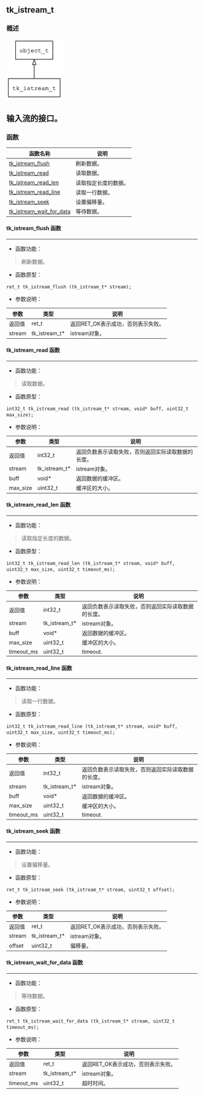 ## tk\_istream\_t
### 概述
![image](images/tk_istream_t_0.png)

输入流的接口。
----------------------------------
### 函数
<p id="tk_istream_t_methods">

| 函数名称 | 说明 | 
| -------- | ------------ | 
| <a href="#tk_istream_t_tk_istream_flush">tk\_istream\_flush</a> | 刷新数据。 |
| <a href="#tk_istream_t_tk_istream_read">tk\_istream\_read</a> | 读取数据。 |
| <a href="#tk_istream_t_tk_istream_read_len">tk\_istream\_read\_len</a> | 读取指定长度的数据。 |
| <a href="#tk_istream_t_tk_istream_read_line">tk\_istream\_read\_line</a> | 读取一行数据。 |
| <a href="#tk_istream_t_tk_istream_seek">tk\_istream\_seek</a> | 设置偏移量。 |
| <a href="#tk_istream_t_tk_istream_wait_for_data">tk\_istream\_wait\_for\_data</a> | 等待数据。 |
#### tk\_istream\_flush 函数
-----------------------

* 函数功能：

> <p id="tk_istream_t_tk_istream_flush">刷新数据。

* 函数原型：

```
ret_t tk_istream_flush (tk_istream_t* stream);
```

* 参数说明：

| 参数 | 类型 | 说明 |
| -------- | ----- | --------- |
| 返回值 | ret\_t | 返回RET\_OK表示成功，否则表示失败。 |
| stream | tk\_istream\_t* | istream对象。 |
#### tk\_istream\_read 函数
-----------------------

* 函数功能：

> <p id="tk_istream_t_tk_istream_read">读取数据。

* 函数原型：

```
int32_t tk_istream_read (tk_istream_t* stream, void* buff, uint32_t max_size);
```

* 参数说明：

| 参数 | 类型 | 说明 |
| -------- | ----- | --------- |
| 返回值 | int32\_t | 返回负数表示读取失败，否则返回实际读取数据的长度。 |
| stream | tk\_istream\_t* | istream对象。 |
| buff | void* | 返回数据的缓冲区。 |
| max\_size | uint32\_t | 缓冲区的大小。 |
#### tk\_istream\_read\_len 函数
-----------------------

* 函数功能：

> <p id="tk_istream_t_tk_istream_read_len">读取指定长度的数据。

* 函数原型：

```
int32_t tk_istream_read_len (tk_istream_t* stream, void* buff, uint32_t max_size, uint32_t timeout_ms);
```

* 参数说明：

| 参数 | 类型 | 说明 |
| -------- | ----- | --------- |
| 返回值 | int32\_t | 返回负数表示读取失败，否则返回实际读取数据的长度。 |
| stream | tk\_istream\_t* | istream对象。 |
| buff | void* | 返回数据的缓冲区。 |
| max\_size | uint32\_t | 缓冲区的大小。 |
| timeout\_ms | uint32\_t | timeout. |
#### tk\_istream\_read\_line 函数
-----------------------

* 函数功能：

> <p id="tk_istream_t_tk_istream_read_line">读取一行数据。

* 函数原型：

```
int32_t tk_istream_read_line (tk_istream_t* stream, void* buff, uint32_t max_size, uint32_t timeout_ms);
```

* 参数说明：

| 参数 | 类型 | 说明 |
| -------- | ----- | --------- |
| 返回值 | int32\_t | 返回负数表示读取失败，否则返回实际读取数据的长度。 |
| stream | tk\_istream\_t* | istream对象。 |
| buff | void* | 返回数据的缓冲区。 |
| max\_size | uint32\_t | 缓冲区的大小。 |
| timeout\_ms | uint32\_t | timeout. |
#### tk\_istream\_seek 函数
-----------------------

* 函数功能：

> <p id="tk_istream_t_tk_istream_seek">设置偏移量。

* 函数原型：

```
ret_t tk_istream_seek (tk_istream_t* stream, uint32_t offset);
```

* 参数说明：

| 参数 | 类型 | 说明 |
| -------- | ----- | --------- |
| 返回值 | ret\_t | 返回RET\_OK表示成功，否则表示失败。 |
| stream | tk\_istream\_t* | istream对象。 |
| offset | uint32\_t | 偏移量。 |
#### tk\_istream\_wait\_for\_data 函数
-----------------------

* 函数功能：

> <p id="tk_istream_t_tk_istream_wait_for_data">等待数据。

* 函数原型：

```
ret_t tk_istream_wait_for_data (tk_istream_t* stream, uint32_t timeout_ms);
```

* 参数说明：

| 参数 | 类型 | 说明 |
| -------- | ----- | --------- |
| 返回值 | ret\_t | 返回RET\_OK表示成功，否则表示失败。 |
| stream | tk\_istream\_t* | istream对象。 |
| timeout\_ms | uint32\_t | 超时时间。 |
